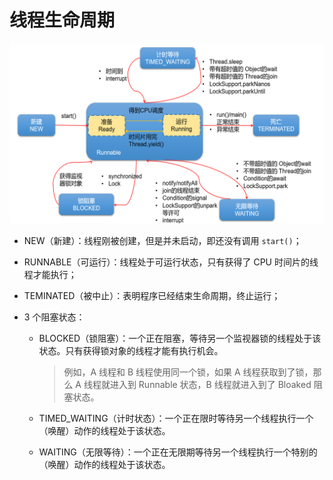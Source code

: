 # 线程生命周期

![image-20240814194633881](./assets/线程生命周期.png)

- NEW（新建）：线程刚被创建，但是并未启动，即还没有调用 `start()`；

- RUNNABLE（可运行）：线程处于可运行状态，只有获得了 CPU 时间片的线程才能执行；

- TEMINATED（被中止）：表明程序已经结束生命周期，终止运行；

- 3 个阻塞状态：

  - BLOCKED（锁阻塞）：一个正在阻塞，等待另一个监视器锁的线程处于该状态。只有获得锁对象的线程才能有执行机会。

    > 例如，A 线程和 B 线程使用同一个锁，如果 A 线程获取到了锁，那么 A 线程就进入到 Runnable 状态，B 线程就进入到了 Bloaked 阻塞状态。

  - TIMED_WAITING（计时状态）：一个正在限时等待另一个线程执行一个（唤醒）动作的线程处于该状态。

  - WAITING（无限等待）：一个正在无限期等待另一个线程执行一个特别的（唤醒）动作的线程处于该状态。
